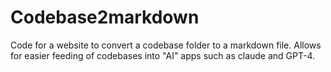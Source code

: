 # Codebase2markdown


Code for a website to convert a codebase folder to a markdown file. Allows for easier feeding of codebases into "AI" apps such as claude and GPT-4.
